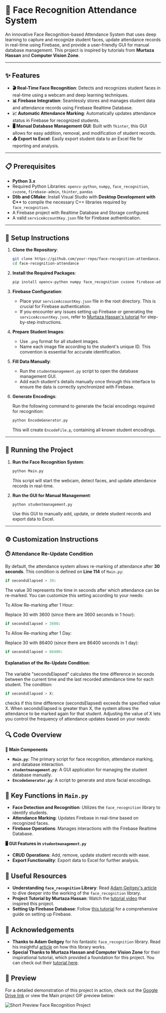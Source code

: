 # 🎥 Face Recognition Attendance System

An innovative Face Recognition-based Attendance System that uses deep learning to capture and recognize student faces, update attendance records in real-time using Firebase, and provide a user-friendly GUI for manual database management. This project is inspired by tutorials from **Murtaza Hassan** and **Computer Vision Zone**.

---

## ✨ Features

- **🎬 Real-Time Face Recognition**: Detects and recognizes student faces in real-time using a webcam and deep learning techniques.
- **📊 Firebase Integration**: Seamlessly stores and manages student data and attendance records using Firebase Realtime Database.
- **📈 Automatic Attendance Marking**: Automatically updates attendance status in Firebase for recognized students.
- **🖥️ Manual Database Management GUI**: Built with `Tkinter`, this GUI allows for easy addition, removal, and modification of student records.
- **📤 Export to Excel**: Easily export student data to an Excel file for reporting and analysis.

---

## 📋 Prerequisites

- **Python 3.x**
- Required Python Libraries: `opencv-python`, `numpy`, `face_recognition`, `cvzone`, `firebase-admin`, `tkinter`, `pandas`
- **Dlib and CMake**: Install Visual Studio with **Desktop Development with C++** to compile the necessary C++ libraries required by `face_recognition`.
- A Firebase project with Realtime Database and Storage configured.
- A valid `serviceAccountKey.json` file for Firebase authentication.

---

## 🚀 Setup Instructions

1. **Clone the Repository**:

    ```bash
    git clone https://github.com/your-repo/face-recognition-attendance.git
    cd face-recognition-attendance
    ```

2. **Install the Required Packages**:

    ```bash
    pip install opencv-python numpy face_recognition cvzone firebase-admin pandas
    ```

3. **Firebase Configuration**:

   - Place your `serviceAccountKey.json` file in the root directory. This is crucial for Firebase authentication.
   - If you encounter any issues setting up Firebase or generating the `serviceAccountKey.json`, refer to [Murtaza Hassan's tutorial](https://youtu.be/iBomaK2ARyI?t=3975) for step-by-step instructions.

4. **Prepare Student Images**:

   - Use `.png` format for all student images.
   - Name each image file according to the student's unique ID. This convention is essential for accurate identification.

5. **Fill Data Manually**:

   - Run the `studentmanagement.py` script to open the database management GUI.
   - Add each student's details manually once through this interface to ensure the data is correctly synchronized with Firebase.

6. **Generate Encodings**:

   Run the following command to generate the facial encodings required for recognition:

    ```bash
    python EncodeGenerator.py
    ```

   This will create `EncodeFile.p`, containing all known student encodings.

---

## 📂 Running the Project

1. **Run the Face Recognition System**:

    ```bash
    python Main.py
    ```

    This script will start the webcam, detect faces, and update attendance records in real-time.

2. **Run the GUI for Manual Management**:

    ```bash
    python studentmanagement.py
    ```

    Use this GUI to manually add, update, or delete student records and export data to Excel.

---
## ⚙️ Customization Instructions

### ⏱️ Attendance Re-Update Condition

By default, the attendance system allows re-marking of attendance after **30 seconds**. This condition is defined on **Line 114** of `Main.py`:

```python
if secondsElapsed > 30:

```
The value 30 represents the time in seconds after which attendance can be re-marked. You can customize this setting according to your needs:

To Allow Re-marking after 1 Hour:

Replace 30 with 3600 (since there are 3600 seconds in 1 hour):
```python
if secondsElapsed > 3600:
```
To Allow Re-marking after 1 Day:

Replace 30 with 86400 (since there are 86400 seconds in 1 day):
```python
if secondsElapsed > 86400:
```
#### Explanation of the Re-Update Condition:
The variable "secondsElapsed" calculates the time difference in seconds between the current time and the last recorded attendance time for each student. The condition:

```python
if secondsElapsed > X:
```
checks if this time difference (secondsElapsed) exceeds the specified value X. When secondsElapsed is greater than X, the system allows the attendance to be marked again for that student. Adjusting the value of X lets you control the frequency of attendance updates based on your needs:

## 🔍 Code Overview

**📝 Main Components**
- **`Main.py`**: The primary script for face recognition, attendance marking, and database interaction.
- **`studentmanagement.py`**: A GUI application for managing the student database manually.
- **`EncodeGenerator.py`**: A script to generate and store facial encodings.

## 🔧 Key Functions in `Main.py`
- **Face Detection and Recognition**: Utilizes the `face_recognition` library to identify students.
- **Attendance Marking**: Updates Firebase in real-time based on recognized faces.
- **Firebase Operations**: Manages interactions with the Firebase Realtime Database.

**🖥️ GUI Features in `studentmanagement.py`**
- **CRUD Operations**: Add, remove, update student records with ease.
- **Export Functionality**: Export data to Excel for further analysis.

## 🔗 Useful Resources
- **Understanding `face_recognition` Library**: Read [Adam Geitgey's article](https://medium.com/@ageitgey/machine-learning-is-fun-part-4-modern-face-recognition-with-deep-learning-c3cffc121d78) to dive deeper into the working of the `face_recognition` library.
- **Project Tutorial by Murtaza Hassan**: Watch the [tutorial video](https://youtu.be/iBomaK2ARyI) that inspired this project.
- **Setting Up Firebase Database**: Follow [this tutorial](https://youtu.be/iBomaK2ARyI?t=3975) for a comprehensive guide on setting up Firebase.

## 🙏 Acknowledgements
- **Thanks to Adam Geitgey** for his fantastic `face_recognition` library. Read his insightful [article](https://medium.com/@ageitgey/machine-learning-is-fun-part-4-modern-face-recognition-with-deep-learning-c3cffc121d78) on how this library works.
- **Special Thanks to Murtaza Hassan and Computer Vision Zone** for their inspirational tutorial, which provided a foundation for this project. You can check out their [tutorial here](https://youtu.be/iBomaK2ARyI).

## 🎥 Preview
For a detailed demonstration of this project in action, check out the [Google Drive link](https://drive.google.com/drive/folders/1W-uOhAKS3EEG_gXgOXNpCzCebNdO3_Yk?usp=drive_link) or view the Main project GIF preview below:

![Short Preview Face Recognition Project](https://github.com/user-attachments/assets/f54c7744-cde5-4d4e-8b33-1d1f7243313e)



